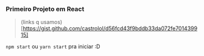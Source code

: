### Primeiro Projeto em React

> (links q usamos)[https://gist.github.com/castrolol/d56fcd43f9bddb33da072fe701439915]

`npm start` ou `yarn start` pra iniciar :D